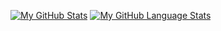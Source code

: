 [![My GitHub Stats](https://github-readme-stats.vercel.app/api/?username=poisonlocket&count_private=true&theme=tokyonight&showicons=true)]()
[![My GitHub Language Stats](https://github-readme-stats.vercel.app/api/top-langs/?username=poisonlocket&langs_count=5&theme=tokyonight)]()
